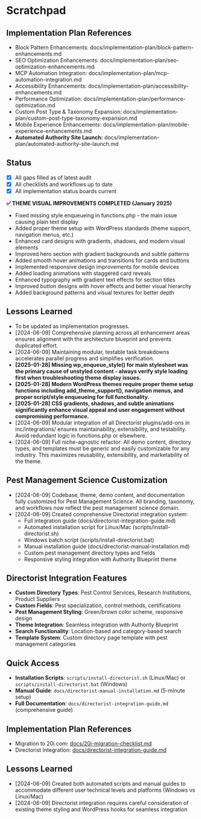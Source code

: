 # Scratchpad

## Implementation Plan References
- Block Pattern Enhancements: docs/implementation-plan/block-pattern-enhancements.md
- SEO Optimization Enhancements: docs/implementation-plan/seo-optimization-enhancements.md
- MCP Automation Integration: docs/implementation-plan/mcp-automation-integration.md
- Accessibility Enhancements: docs/implementation-plan/accessibility-enhancements.md
- Performance Optimization: docs/implementation-plan/performance-optimization.md
- Custom Post Type & Taxonomy Expansion: docs/implementation-plan/custom-post-type-taxonomy-expansion.md
- Mobile Experience Enhancements: docs/implementation-plan/mobile-experience-enhancements.md
- **Automated Authority Site Launch:** docs/implementation-plan/automated-authority-site-launch.md

## Status
- [x] All gaps filled as of latest audit
- [x] All checklists and workflows up to date
- [x] All implementation status boards current

**✅ THEME VISUAL IMPROVEMENTS COMPLETED (January 2025)**
- Fixed missing style enqueueing in functions.php - the main issue causing plain text display
- Added proper theme setup with WordPress standards (theme support, navigation menus, etc.)
- Enhanced card designs with gradients, shadows, and modern visual elements
- Improved hero section with gradient backgrounds and subtle patterns
- Added smooth hover animations and transitions for cards and buttons
- Implemented responsive design improvements for mobile devices
- Added loading animations with staggered card reveals
- Enhanced typography with gradient text effects for section titles
- Improved button designs with hover effects and better visual hierarchy
- Added background patterns and visual textures for better depth

## Lessons Learned
- To be updated as implementation progresses.
- [2024-06-09] Comprehensive planning across all enhancement areas ensures alignment with the architecture blueprint and prevents duplicated effort.
- [2024-06-09] Maintaining modular, testable task breakdowns accelerates parallel progress and simplifies verification.
- **[2025-01-28] Missing wp_enqueue_style() for main stylesheet was the primary cause of unstyled content - always verify style loading first when troubleshooting theme display issues.**
- **[2025-01-28] Modern WordPress themes require proper theme setup functions including add_theme_support(), navigation menus, and proper script/style enqueueing for full functionality.**
- **[2025-01-28] CSS gradients, shadows, and subtle animations significantly enhance visual appeal and user engagement without compromising performance.**
- [2024-06-09] Modular integration of all Directorist plugins/add-ons in inc/integrations/ ensures maintainability, extensibility, and testability. Avoid redundant logic in functions.php or elsewhere.
- [2024-06-09] Full niche-agnostic refactor: All demo content, directory types, and templates must be generic and easily customizable for any industry. This maximizes reusability, extensibility, and marketability of the theme.

## Pest Management Science Customization
- [2024-06-09] Codebase, theme, demo content, and documentation fully customized for Pest Management Science. All branding, taxonomy, and workflows now reflect the pest management science domain.
- [2024-06-09] Created comprehensive Directorist integration system:
  - Full integration guide (docs/directorist-integration-guide.md)
  - Automated installation script for Linux/Mac (scripts/install-directorist.sh)
  - Windows batch script (scripts/install-directorist.bat)
  - Manual installation guide (docs/directorist-manual-installation.md)
  - Custom pest management directory types and fields
  - Responsive styling integration with Authority Blueprint theme

## Directorist Integration Features
- **Custom Directory Types**: Pest Control Services, Research Institutions, Product Suppliers
- **Custom Fields**: Pest specialization, control methods, certifications
- **Pest Management Styling**: Green/brown color scheme, responsive design
- **Theme Integration**: Seamless integration with Authority Blueprint
- **Search Functionality**: Location-based and category-based search
- **Template System**: Custom directory page template with pest management categories

## Quick Access
- **Installation Scripts**: `scripts/install-directorist.sh` (Linux/Mac) or `scripts/install-directorist.bat` (Windows)
- **Manual Guide**: `docs/directorist-manual-installation.md` (5-minute setup)
- **Full Documentation**: `docs/directorist-integration-guide.md` (comprehensive guide)

## Implementation Plan References
- Migration to 20i.com: [docs/20i-migration-checklist.md](docs/20i-migration-checklist.md)
- Directorist Integration: [docs/directorist-integration-guide.md](docs/directorist-integration-guide.md)

## Lessons Learned
- [2024-06-09] Created both automated scripts and manual guides to accommodate different user technical levels and platforms (Windows vs Linux/Mac)
- [2024-06-09] Directorist integration requires careful consideration of existing theme styling and WordPress hooks for seamless integration 